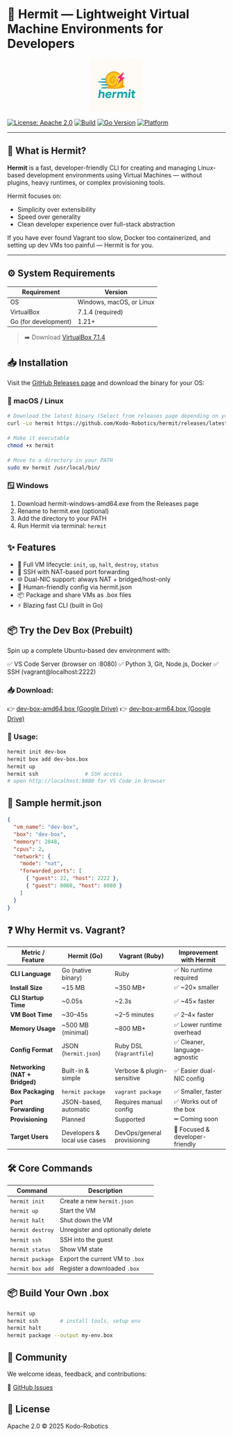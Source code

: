 # 🐚 Hermit — Lightweight Virtual Machine Environments for Developers

<p align="center">
  <img src="assets/logo.png" width="120" alt="Hermit Logo"/>
</p>

[![License: Apache 2.0](https://img.shields.io/badge/license-Apache%202.0-blue.svg)](LICENSE)
[![Build](https://img.shields.io/badge/build-passing-brightgreen)]()
[![Go Version](https://img.shields.io/badge/go-1.24-blue.svg)](https://golang.org/dl/)
[![Platform](https://img.shields.io/badge/platform-linux%20%7C%20macOS%20%7C%20windows-lightgrey)]()

---

## 🧠 What is Hermit?

**Hermit** is a fast, developer-friendly CLI for creating and managing Linux-based development environments using Virtual Machines — without plugins, heavy runtimes, or complex provisioning tools.

Hermit focuses on:

- Simplicity over extensibility
- Speed over generality
- Clean developer experience over full-stack abstraction

If you have ever found Vagrant too slow, Docker too containerized, and setting up dev VMs too painful — Hermit is for you.

---

## ⚙️ System Requirements

| Requirement      | Version                     |
|------------------|------------------------------|
| OS               | Windows, macOS, or Linux     |
| VirtualBox       | 7.1.4 (required)             |
| Go (for development)   | 1.21+                        |


> ➡️ Download [VirtualBox 7.1.4](https://download.virtualbox.org/virtualbox/7.1.4/)

## 📥 Installation

Visit the [GitHub Releases page](https://github.com/Kodo-Robotics/hermit/releases) and download the binary for your OS:

### 🔧 macOS / Linux

```bash
# Download the latest binary (Select from releases page depending on your system)
curl -Lo hermit https://github.com/Kodo-Robotics/hermit/releases/latest/download/hermit-linux-amd64

# Make it executable
chmod +x hermit

# Move to a directory in your PATH
sudo mv hermit /usr/local/bin/
```

### 🪟 Windows

1. Download hermit-windows-amd64.exe from the Releases page
2. Rename to hermit.exe (optional)
3. Add the directory to your PATH
4. Run Hermit via terminal: `hermit`


## ✨ Features

- 🧰 Full VM lifecycle: `init`, `up`, `halt`, `destroy`, `status`
- 🔐 SSH with NAT-based port forwarding
- 🌐 Dual-NIC support: always NAT + bridged/host-only
- 🧠 Human-friendly config via hermit.json
- 📦 Package and share VMs as .box files
- ⚡ Blazing fast CLI (built in Go)

## 📦 Try the Dev Box (Prebuilt)

Spin up a complete Ubuntu-based dev environment with:

✅ VS Code Server (browser on :8080)
✅ Python 3, Git, Node.js, Docker
✅ SSH (vagrant@localhost:2222)

### 📥 Download:
👉 [dev-box-amd64.box (Google Drive)](https://drive.google.com/file/d/1Vd5e3S0KVM4FsozeRlHT2T7krWCM0lXW/view?usp=share_link)
👉 [dev-box-arm64.box (Google Drive)](https://drive.google.com/file/d/1bQJrzbXTuGISAtVtvtr58o-bASbXsyG4/view?usp=share_link)

### 🔧 Usage:

```bash
hermit init dev-box
hermit box add dev-box.box
hermit up
hermit ssh               # SSH access
# open http://localhost:8080 for VS Code in browser
```

## 🧙 Sample hermit.json

```json
{
  "vm_name": "dev-box",
  "box": "dev-box",
  "memory": 2048,
  "cpus": 2,
  "network": {
    "mode": "nat",
    "forwarded_ports": [
      { "guest": 22, "host": 2222 },
      { "guest": 8080, "host": 8080 }
    ]
  }
}
```

## ❓ Why Hermit vs. Vagrant?

| Metric / Feature         | Hermit (Go)                 | Vagrant (Ruby)             | Improvement with Hermit      |
|--------------------------|-----------------------------|-----------------------------|-------------------------------|
| **CLI Language**         | Go (native binary)          | Ruby                        | ✅ No runtime required         |
| **Install Size**         | ~15 MB                      | ~350 MB+                    | ✅ ~20× smaller                |
| **CLI Startup Time**     | ~0.05s                      | ~2.3s                       | ✅ ~45× faster                 |
| **VM Boot Time**         | ~30–45s                     | ~2–5 minutes                | ✅ 2–4× faster                 |
| **Memory Usage**         | ~500 MB (minimal)           | ~800 MB+                    | ✅ Lower runtime overhead      |
| **Config Format**        | JSON (`hermit.json`)        | Ruby DSL (`Vagrantfile`)    | ✅ Cleaner, language-agnostic  |
| **Networking (NAT + Bridged)** | Built-in & simple       | Verbose & plugin-sensitive  | ✅ Easier dual-NIC config      |
| **Box Packaging**        | `hermit package`            | `vagrant package`           | ✅ Smaller, faster             |
| **Port Forwarding**      | JSON-based, automatic       | Requires manual config      | ✅ Works out of the box        |
| **Provisioning**         | Planned                     | Supported                   | ➖ Coming soon                 |
| **Target Users**         | Developers & local use cases| DevOps/general provisioning | 🎯 Focused & developer-friendly |



## 🛠 Core Commands

| Command           | Description                          |
|-------------------|--------------------------------------|
| `hermit init`     | Create a new `hermit.json`           |
| `hermit up`       | Start the VM                         |
| `hermit halt`     | Shut down the VM                     |
| `hermit destroy`  | Unregister and optionally delete     |
| `hermit ssh`      | SSH into the guest                   |
| `hermit status`   | Show VM state                        |
| `hermit package`  | Export the current VM to `.box`      |
| `hermit box add`  | Register a downloaded `.box`         |

## 📦 Build Your Own .box

```bash
hermit up
hermit ssh       # install tools, setup env
hermit halt
hermit package --output my-env.box
```

## 👥 Community

We welcome ideas, feedback, and contributions:

🐛 [GitHub Issues](https://github.com/Kodo-Robotics/hermit/issues)

## 📄 License

Apache 2.0 © 2025 Kodo-Robotics